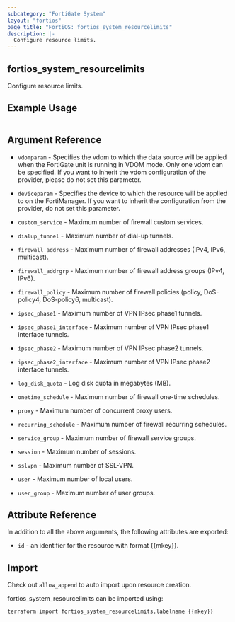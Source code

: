 ```yaml
---
subcategory: "FortiGate System"
layout: "fortios"
page_title: "FortiOS: fortios_system_resourcelimits"
description: |-
  Configure resource limits.
---
```


## fortios_system_resourcelimits
Configure resource limits.

## Example Usage

```hcl

```

## Argument Reference
* `vdomparam` - Specifies the vdom to which the data source will be applied when the FortiGate unit is running in VDOM mode. Only one vdom can be specified. If you want to inherit the vdom configuration of the provider, please do not set this parameter.
* `deviceparam` - Specifies the device to which the resource will be applied to on the FortiManager. If you want to inherit the configuration from the provider, do not set this parameter.

* `custom_service` - Maximum number of firewall custom services.
* `dialup_tunnel` - Maximum number of dial-up tunnels.
* `firewall_address` - Maximum number of firewall addresses (IPv4, IPv6, multicast).
* `firewall_addrgrp` - Maximum number of firewall address groups (IPv4, IPv6).
* `firewall_policy` - Maximum number of firewall policies (policy, DoS-policy4, DoS-policy6, multicast).
* `ipsec_phase1` - Maximum number of VPN IPsec phase1 tunnels.
* `ipsec_phase1_interface` - Maximum number of VPN IPsec phase1 interface tunnels.
* `ipsec_phase2` - Maximum number of VPN IPsec phase2 tunnels.
* `ipsec_phase2_interface` - Maximum number of VPN IPsec phase2 interface tunnels.
* `log_disk_quota` - Log disk quota in megabytes (MB).
* `onetime_schedule` - Maximum number of firewall one-time schedules.
* `proxy` - Maximum number of concurrent proxy users.
* `recurring_schedule` - Maximum number of firewall recurring schedules.
* `service_group` - Maximum number of firewall service groups.
* `session` - Maximum number of sessions.
* `sslvpn` - Maximum number of SSL-VPN.
* `user` - Maximum number of local users.
* `user_group` - Maximum number of user groups.

## Attribute Reference

In addition to all the above arguments, the following attributes are exported:
* `id` - an identifier for the resource with format {{mkey}}.

## Import

Check out `allow_append` to auto import upon resource creation.

fortios_system_resourcelimits can be imported using:
```sh
terraform import fortios_system_resourcelimits.labelname {{mkey}}
```
